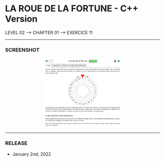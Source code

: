 # LA ROUE DE LA FORTUNE - C++ Version
LEVEL 02 --> CHAPTER 01 --> EXERCICE 11

---
### **SCREENSHOT**

<div align="center">
    <img
        src="https://github.com/Ayckinn/CPP/blob/main/FRANCE_IOI/LEVEL_02/Chapter_01/11_roue_fortune/todo.png"
        alt="DEMO"
        style="width:50%">
</div>

---
### **RELEASE**

- January 2nd, 2022